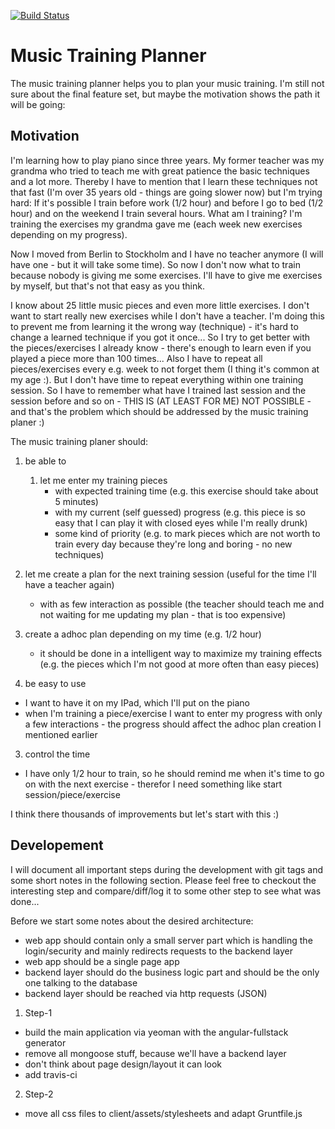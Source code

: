 [![Build Status](https://travis-ci.org/FlorianGrundig/mtp.svg?branch=master)](https://travis-ci.org/FlorianGrundig/mtp)

Music Training Planner
===

The music training planner helps you to plan your music training.
I'm still not sure about the final feature set, but maybe the motivation shows the path it will be going:  

Motivation
---

I'm learning how to play piano since three years. My former teacher was my grandma who tried to teach me with great 
patience the basic techniques and a lot more. Thereby I have to mention that I learn these techniques not that fast (I'm over 35 years old - 
things are going slower now) but I'm trying hard: If it's possible I train before work (1/2 hour) and before I go to bed (1/2 hour) and on the weekend
I train several hours. What am I training? I'm training the exercises my grandma gave me (each week new exercises depending on my progress).  
  
Now I moved from Berlin to Stockholm and I have no teacher anymore (I will have one - but it will take some time).
So now I don't now what to train because nobody is giving me some exercises. I'll have to give me exercises by myself, 
but that's not that easy as you think.

I know about 25 little music pieces and even more little exercises. I don't want to start really new exercises while 
I don't have a teacher. I'm doing this to prevent me from learning it the wrong way (technique) - 
it's hard to change a learned technique if you got it once...
So I try to get better with the pieces/exercises I already know - there's enough to learn even if you played a piece more than 100 times...
Also I have to repeat all pieces/exercises every e.g. week to not forget them (I thing it's common at my age :).
But I don't have time to repeat everything within one training session. So I have to remember what have I trained last session and the session before and so on - THIS IS (AT LEAST FOR ME) NOT POSSIBLE - 
and that's the problem which should be addressed by the music training planer :)

The music training planer should:

1. be able to 
   1. let me enter my training pieces 
      * with expected training time (e.g. this exercise should take about 5 minutes)
      * with my current (self guessed) progress (e.g. this piece is so easy that I can play it with closed eyes while I'm really drunk)
      * some kind of priority (e.g. to mark pieces which are not worth to train every day because they're long and boring - no new techniques)
      
  2. let me create a plan for the next training session (useful for the time I'll have a teacher again)
      * with as few interaction as possible (the teacher should teach me and not waiting for me updating my plan - that is too expensive)
      
  3. create a adhoc plan depending on my time (e.g. 1/2 hour)
      * it should be done in a intelligent way to maximize my training effects (e.g. the pieces which I'm not good at more often than easy pieces)
      
2. be easy to use
  * I want to have it on my IPad, which I'll put on the piano
  * when I'm training a piece/exercise I want to enter my progress with only a few interactions - the progress should affect the adhoc plan creation I mentioned earlier
  
3. control the time
  * I have only 1/2 hour to train, so he should remind me when it's time to go on with the next exercise - therefor I need something like start session/piece/exercise

I think there thousands of improvements but let's start with this :)

Developement
---

I will document all important steps during the development with git tags and some short notes in the following section.
Please feel free to checkout the interesting step and compare/diff/log it to some other step to see what was done...

Before we start some notes about the desired architecture:
* web app should contain only a small server part which is handling the login/security and mainly redirects requests to the backend layer
* web app should be a single page app
* backend layer should do the business logic part and should be the only one talking to the database
* backend layer should be reached via http requests (JSON)

1. Step-1
  * build the main application via yeoman with the angular-fullstack generator
  * remove all mongoose stuff, because we'll have a backend layer
  * don't think about page design/layout it can look 
  * add travis-ci
  
2. Step-2
  * move all css files to client/assets/stylesheets and adapt Gruntfile.js
 
 

